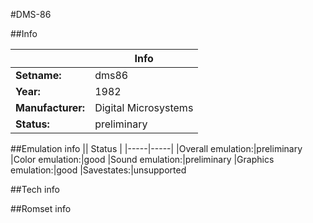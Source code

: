 #DMS-86

##Info

||Info|
|-----|-----|
|**Setname:**|dms86
|**Year:**|1982
|**Manufacturer:**|Digital Microsystems
|**Status:**|preliminary

##Emulation info
|| Status |
|-----|-----|
|Overall emulation:|preliminary
|Color emulation:|good
|Sound emulation:|preliminary
|Graphics emulation:|good
|Savestates:|unsupported

##Tech info

##Romset info

<!--- START OF EDITED COMMENT DO NOT TOUCH TEXT ABOVE-->
